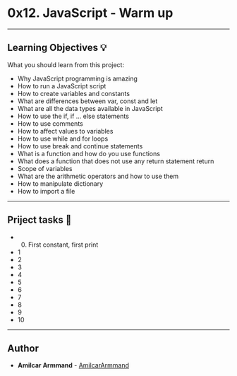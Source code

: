 # 0x12. JavaScript - Warm up

---
## Learning Objectives :bulb:
What you should learn from this project:

* Why JavaScript programming is amazing
* How to run a JavaScript script
* How to create variables and constants
* What are differences between var, const and let
* What are all the data types available in JavaScript
* How to use the if, if ... else statements
* How to use comments
* How to affect values to variables
* How to use while and for loops
* How to use break and continue statements
* What is a function and how do you use functions
* What does a function that does not use any return statement return
* Scope of variables
* What are the arithmetic operators and how to use them
* How to manipulate dictionary
* How to import a file

---
## Priject tasks :scroll:
* 0. First constant, first print
* 1
* 2
* 3
* 4
* 5
* 6
* 7
* 8
* 9
* 10


---

## Author
* **Amilcar Armmand** - [AmilcarArmmand](https://github.com/AmilcarArmmand)

